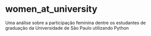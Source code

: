 # women_at_university
Uma análise sobre a participação feminina dentre os estudantes de graduação da Universidade de São Paulo utilizando Python
